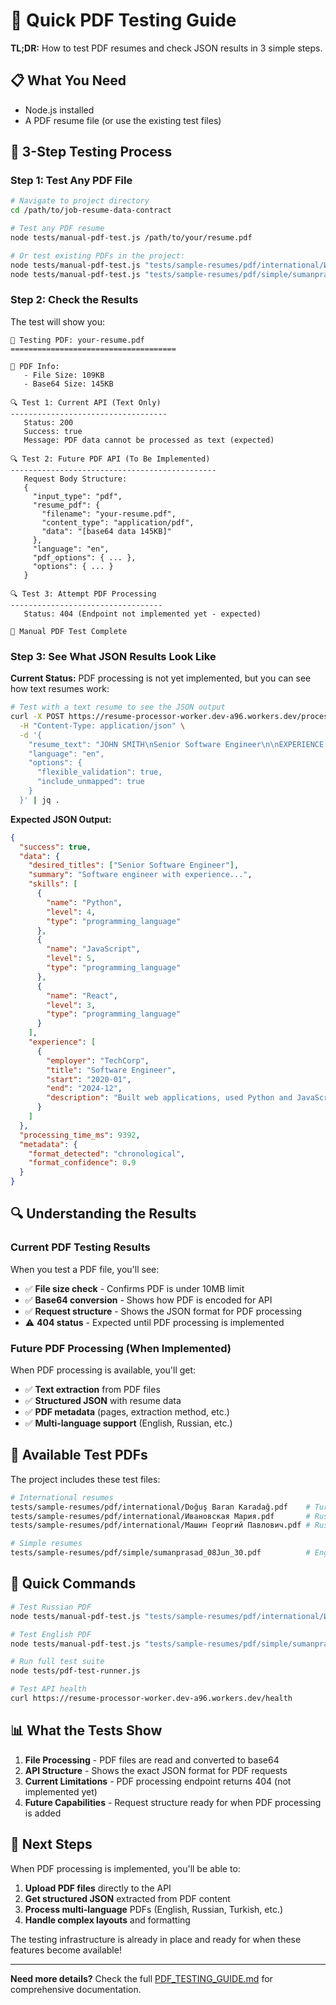# 🚀 Quick PDF Testing Guide

**TL;DR:** How to test PDF resumes and check JSON results in 3 simple steps.

## 📋 What You Need

- Node.js installed
- A PDF resume file (or use the existing test files)

## 🎯 3-Step Testing Process

### Step 1: Test Any PDF File

```bash
# Navigate to project directory
cd /path/to/job-resume-data-contract

# Test any PDF resume
node tests/manual-pdf-test.js /path/to/your/resume.pdf

# Or test existing PDFs in the project:
node tests/manual-pdf-test.js "tests/sample-resumes/pdf/international/Ивановская Мария.pdf"
node tests/manual-pdf-test.js "tests/sample-resumes/pdf/simple/sumanprasad_08Jun_30.pdf"
```

### Step 2: Check the Results

The test will show you:

```
🧪 Testing PDF: your-resume.pdf
=====================================

📄 PDF Info:
   - File Size: 109KB
   - Base64 Size: 145KB

🔍 Test 1: Current API (Text Only)
-----------------------------------
   Status: 200
   Success: true
   Message: PDF data cannot be processed as text (expected)

🔍 Test 2: Future PDF API (To Be Implemented)
----------------------------------------------
   Request Body Structure:
   {
     "input_type": "pdf",
     "resume_pdf": {
       "filename": "your-resume.pdf",
       "content_type": "application/pdf",
       "data": "[base64 data 145KB]"
     },
     "language": "en",
     "pdf_options": { ... },
     "options": { ... }
   }

🔍 Test 3: Attempt PDF Processing
----------------------------------
   Status: 404 (Endpoint not implemented yet - expected)

🏁 Manual PDF Test Complete
```

### Step 3: See What JSON Results Look Like

**Current Status:** PDF processing is not yet implemented, but you can see how text resumes work:

```bash
# Test with a text resume to see the JSON output
curl -X POST https://resume-processor-worker.dev-a96.workers.dev/process-resume \
  -H "Content-Type: application/json" \
  -d '{
    "resume_text": "JOHN SMITH\nSenior Software Engineer\n\nEXPERIENCE:\nSoftware Engineer at TechCorp | 2020-2024\n- Built web applications\n- Used Python and JavaScript\n\nSKILLS:\n- Python (Advanced)\n- JavaScript (Expert)\n- React (Proficient)",
    "language": "en",
    "options": {
      "flexible_validation": true,
      "include_unmapped": true
    }
  }' | jq .
```

**Expected JSON Output:**

```json
{
  "success": true,
  "data": {
    "desired_titles": ["Senior Software Engineer"],
    "summary": "Software engineer with experience...",
    "skills": [
      {
        "name": "Python",
        "level": 4,
        "type": "programming_language"
      },
      {
        "name": "JavaScript",
        "level": 5,
        "type": "programming_language"
      },
      {
        "name": "React",
        "level": 3,
        "type": "programming_language"
      }
    ],
    "experience": [
      {
        "employer": "TechCorp",
        "title": "Software Engineer",
        "start": "2020-01",
        "end": "2024-12",
        "description": "Built web applications, used Python and JavaScript"
      }
    ]
  },
  "processing_time_ms": 9392,
  "metadata": {
    "format_detected": "chronological",
    "format_confidence": 0.9
  }
}
```

## 🔍 Understanding the Results

### Current PDF Testing Results

When you test a PDF file, you'll see:

- ✅ **File size check** - Confirms PDF is under 10MB limit
- ✅ **Base64 conversion** - Shows how PDF is encoded for API
- ✅ **Request structure** - Shows the JSON format for PDF processing
- ⚠️ **404 status** - Expected until PDF processing is implemented

### Future PDF Processing (When Implemented)

When PDF processing is available, you'll get:

- ✅ **Text extraction** from PDF files
- ✅ **Structured JSON** with resume data
- ✅ **PDF metadata** (pages, extraction method, etc.)
- ✅ **Multi-language support** (English, Russian, etc.)

## 🧪 Available Test PDFs

The project includes these test files:

```bash
# International resumes
tests/sample-resumes/pdf/international/Doğuş Baran Karadağ.pdf    # Turkish
tests/sample-resumes/pdf/international/Ивановская Мария.pdf       # Russian
tests/sample-resumes/pdf/international/Машин Георгий Павлович.pdf # Russian

# Simple resumes
tests/sample-resumes/pdf/simple/sumanprasad_08Jun_30.pdf          # English
```

## 🚀 Quick Commands

```bash
# Test Russian PDF
node tests/manual-pdf-test.js "tests/sample-resumes/pdf/international/Ивановская Мария.pdf"

# Test English PDF
node tests/manual-pdf-test.js "tests/sample-resumes/pdf/simple/sumanprasad_08Jun_30.pdf"

# Run full test suite
node tests/pdf-test-runner.js

# Test API health
curl https://resume-processor-worker.dev-a96.workers.dev/health
```

## 📊 What the Tests Show

1. **File Processing** - PDF files are read and converted to base64
2. **API Structure** - Shows the exact JSON format for PDF requests
3. **Current Limitations** - PDF processing endpoint returns 404 (not implemented yet)
4. **Future Capabilities** - Request structure ready for when PDF processing is added

## 🔮 Next Steps

When PDF processing is implemented, you'll be able to:

1. **Upload PDF files** directly to the API
2. **Get structured JSON** extracted from PDF content
3. **Process multi-language** PDFs (English, Russian, Turkish, etc.)
4. **Handle complex layouts** and formatting

The testing infrastructure is already in place and ready for when these features become available!

---

**Need more details?** Check the full [PDF_TESTING_GUIDE.md](./PDF_TESTING_GUIDE.md) for comprehensive documentation.

